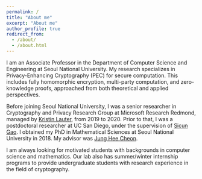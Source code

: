 ```yaml
---
permalink: /
title: "About me"
excerpt: "About me"
author_profile: true
redirect_from: 
  - /about/
  - /about.html
---
```


I am an Associate Professor in the Department of Computer Science and Engineering at Seoul National University.
My research specializes in Privacy-Enhancing Cryptography (PEC) for secure computation. This includes fully homomorphic encryption, multi-party computation, and zero-knowledge proofs, approached from both theoretical and applied perspectives.

Before joining Seoul National University, I was a senior researcher in Cryptography and Privacy Research Group at Microsoft Research Redmond, managed by [Kristin Lauter](https://en.wikipedia.org/wiki/Kristin_Lauter), from 2019 to 2020.
Prior to that, I was a postdoctoral researcher at UC San Diego, under the supervision of [Sicun Gao](https://scungao.github.io).
I obtained my PhD in Mathematical Sciences at Seoul National University in 2018. My advisor was [Jung Hee Cheon](https://en.wikipedia.org/wiki/Cheon,_Jung_Hee).

I am always looking for motivated students with backgrounds in computer science and mathematics.
Our lab also has summer/winter internship programs to provide undergraduate students with research experience in the field of cryptography.

<!--
Related Researches
  * Construction
    * Basic Scheme [[CKKS17]](https://eprint.iacr.org/2016/421)
    * Bootstrapping [[CHKKS18]](https://eprint.iacr.org/2018/153), [[CCS18]](https://eprint.iacr.org/2018/1043)
    * Full RNS Variant [[CHKKS18b]](https://eprint.iacr.org/2018/931)
    * Over Real Numbers [[KS18]](https://eprint.iacr.org/2018/952)
    * Multi-key Variant [[CDKS19]](https://eprint.iacr.org/2019/524)
  * Applications
    * Neural Networks Evaluation [[JKLS18]](https://eprint.iacr.org/2018/1041/)
    * Logistic Regression Model Training [[KSK+18 (iDASH17)]](https://yongsoosong.github.io/files/papers/idash17.pdf) [[KSW+18]](https://yongsoosong.github.io/files/papers/HELR.pdf)

## What's NEW
  * Multi-key BFV/CKKS [[CDKS19]](https://eprint.iacr.org/2019/524/) has been accepted to CCS'19.
  * We have updated [[JKLS18]](https://eprint.iacr.org/2018/1041/). Now it presents better experimental results for matrix operations.
  * Multi-key TFHE [[CCS19b]](https://eprint.iacr.org/2019/116/) has been accepted to Asiacrypt'19.
-->
